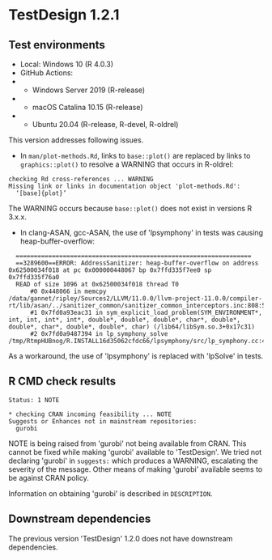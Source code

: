 # TestDesign 1.2.1

## Test environments

* Local: Windows 10 (R 4.0.3)
* GitHub Actions:
* * Windows Server 2019 (R-release)
* * macOS Catalina 10.15 (R-release)
* * Ubuntu 20.04 (R-release, R-devel, R-oldrel)

This version addresses following issues.

* In `man/plot-methods.Rd`, links to `base::plot()` are replaced by links to `graphics::plot()` to resolve a WARNING that occurs in R-oldrel:
```
checking Rd cross-references ... WARNING
Missing link or links in documentation object 'plot-methods.Rd':
  ‘[base]{plot}’
```
The WARNING occurs because `base::plot()` does not exist in versions R 3.x.x.

* In clang-ASAN, gcc-ASAN, the use of 'lpsymphony' in tests was causing heap-buffer-overflow:
```
  =================================================================
  ==3289600==ERROR: AddressSanitizer: heap-buffer-overflow on address 0x62500034f018 at pc 0x000000448067 bp 0x7ffd335f7ee0 sp 0x7ffd335f76a0
  READ of size 1096 at 0x62500034f018 thread T0
      #0 0x448066 in memcpy /data/gannet/ripley/Sources2/LLVM/11.0.0/llvm-project-11.0.0/compiler-rt/lib/asan/../sanitizer_common/sanitizer_common_interceptors.inc:808:5
      #1 0x7fd0a93eac31 in sym_explicit_load_problem(SYM_ENVIRONMENT*, int, int, int*, int*, double*, double*, double*, char*, double*, double*, char*, double*, double*, char) (/lib64/libSym.so.3+0x17c31)
      #2 0x7fd0a9487394 in lp_symphony_solve /tmp/RtmpHUBnog/R.INSTALL16d35062cfdc66/lpsymphony/src/lp_symphony.cc:47:4
```
As a workaround, the use of 'lpsymphony' is replaced with 'lpSolve' in tests.

## R CMD check results

```
Status: 1 NOTE

* checking CRAN incoming feasibility ... NOTE
Suggests or Enhances not in mainstream repositories:
  gurobi
```

NOTE is being raised from 'gurobi' not being available from CRAN. This cannot be fixed while making 'gurobi' available to 'TestDesign'. We tried not declaring 'gurobi' in `suggests:` which produces a WARNING, escalating the severity of the message. Other means of making 'gurobi' available seems to be against CRAN policy.

Information on obtaining 'gurobi' is described in `DESCRIPTION`.

## Downstream dependencies

The previous version 'TestDesign' 1.2.0 does not have downstream dependencies.
